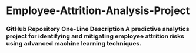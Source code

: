 # Employee-Attrition-Analysis-Project
### GitHub Repository One-Line Description  A predictive analytics project for identifying and mitigating employee attrition risks using advanced machine learning techniques.
